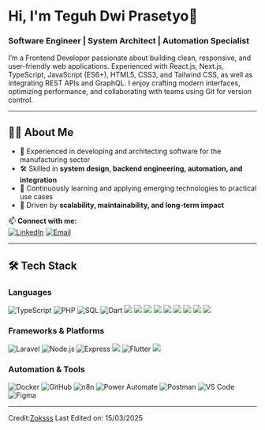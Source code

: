 # Hi, I'm Teguh Dwi Prasetyo👋

### Software Engineer | System Architect | Automation Specialist

I’m a Frontend Developer passionate about building clean, responsive, and user-friendly web applications. Experienced with React.js, Next.js, TypeScript, JavaScript (ES6+), HTML5, CSS3, and Tailwind CSS, as well as integrating REST APIs and GraphQL. I enjoy crafting modern interfaces, optimizing performance, and collaborating with teams using Git for version control.

---

## 🧑‍💻 About Me

- 💼 Experienced in developing and architecting software for the manufacturing sector  
- 🛠 Skilled in **system design, backend engineering, automation, and integration**  
- 🌱 Continuously learning and applying emerging technologies to practical use cases  
- 🎯 Driven by **scalability, maintainability, and long-term impact**  

📫 **Connect with me:**  
[![LinkedIn](https://img.shields.io/badge/-LinkedIn-0A66C2?style=for-the-badge&logo=linkedin&logoColor=white)](https://www.linkedin.com/in/tdprasetyo/) [![Email](https://img.shields.io/badge/-Email-D14836?style=for-the-badge&logo=gmail&logoColor=white)](mailto:tdprasetyoo@gmail.com)  

---

## 🛠 Tech Stack

### **Languages**

![TypeScript](https://img.shields.io/badge/TypeScript-3178C6?style=for-the-badge&logo=typescript&logoColor=white)
![PHP](https://img.shields.io/badge/PHP-777BB4?style=for-the-badge&logo=php&logoColor=white)
![SQL](https://img.shields.io/badge/SQL-4479A1?style=for-the-badge&logo=mysql&logoColor=white)
![Dart](https://img.shields.io/badge/Dart-0175C2?style=for-the-badge&logo=dart&logoColor=white)
<span>
<img src="https://img.shields.io/badge/JavaScript-323330?style=for-the-badge&logo=javascript&logoColor=F7DF1E" /> 
<img src="https://img.shields.io/badge/HTML5-E34F26?style=for-the-badge&logo=html5&logoColor=white" /> 
 <img src="https://img.shields.io/badge/CSS3-1572B6?style=for-the-badge&logo=css3&logoColor=white" /> 
  <img src="https://img.shields.io/badge/SASS-hotpink.svg?style=for-the-badge&logo=SASS&logoColor=white" /> 
   <img src="https://img.shields.io/badge/webflow-%23146EF5.svg?style=for-the-badge&logo=webflow&logoColor=white" />
   <img src="https://img.shields.io/badge/WordPress-Blue?style=for-the-badge&logo=wordpress&color=%2321759B">
   <img src="https://img.shields.io/badge/React-20232A?style=for-the-badge&logo=react&logoColor=61DAFB" /> 
  <img src="https://img.shields.io/badge/React_Router-CA4245?style=for-the-badge&logo=react-router&logoColor=white" /> 
 <img src="https://img.shields.io/badge/Next-black?style=for-the-badge&logo=next.js&logoColor=white" /> 
 </span>
 

### **Frameworks & Platforms**
![Laravel](https://img.shields.io/badge/Laravel-F55247?style=for-the-badge&logo=laravel&logoColor=white)
![Node.js](https://img.shields.io/badge/Node.js-339933?style=for-the-badge&logo=node.js&logoColor=white)
![Express](https://img.shields.io/badge/Express-000000?style=for-the-badge&logo=express&logoColor=white)
<img src="https://img.shields.io/badge/Next-black?style=for-the-badge&logo=next.js&logoColor=white" /> 
![Flutter](https://img.shields.io/badge/Flutter-02569B?style=for-the-badge&logo=flutter&logoColor=white)
<img src="https://img.shields.io/badge/MongoDB-%234ea94b.svg?style=for-the-badge&logo=mongodb&logoColor=white" /> 

### **Automation & Tools**
![Docker](https://img.shields.io/badge/Docker-2496ED?style=for-the-badge&logo=docker&logoColor=white)
![GitHub](https://img.shields.io/badge/GitHub-181717?style=for-the-badge&logo=github&logoColor=white)
![n8n](https://img.shields.io/badge/n8n-F08705?style=for-the-badge&logo=n8n&logoColor=white)
![Power Automate](https://img.shields.io/badge/Power%20Automate-0066FF?style=for-the-badge&logo=microsoft-power-automate&logoColor=white)
![Postman](https://img.shields.io/badge/Postman-FF6C37?style=for-the-badge&logo=postman&logoColor=white)
![VS Code](https://img.shields.io/badge/VS%20Code-007ACC?style=for-the-badge&logo=visual-studio-code&logoColor=white)
![Figma](https://img.shields.io/badge/Figma-F24E1E?style=for-the-badge&logo=figma&logoColor=white)




-----
Credit:[Zoksss](https://github.com/Zoksss)
Last Edited on: 15/03/2025
